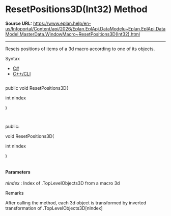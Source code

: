 # ResetPositions3D(Int32) Method

**Source URL:** https://www.eplan.help/en-us/Infoportal/Content/api/2026/Eplan.EplApi.DataModelu~Eplan.EplApi.DataModel.MasterData.WindowMacro~ResetPositions3D(Int32).html

---

Resets positions of items of a 3d macro according to one of its objects.

Syntax

- [C#](#i-syntax-CS)
- [C++/CLI](#i-syntax-CPP2005)

```
```
public void ResetPositions3D( 

   int nIndex

)
```
```

```
```
public:

void ResetPositions3D( 

   int nIndex

)
```
```

#### Parameters

*nIndex*
:   Index of .TopLevelObjects3D from a macro 3d

Remarks

After calling the method, each 3d object is transformed by inverted transformation of .TopLevelObjects3D[nIndex]
